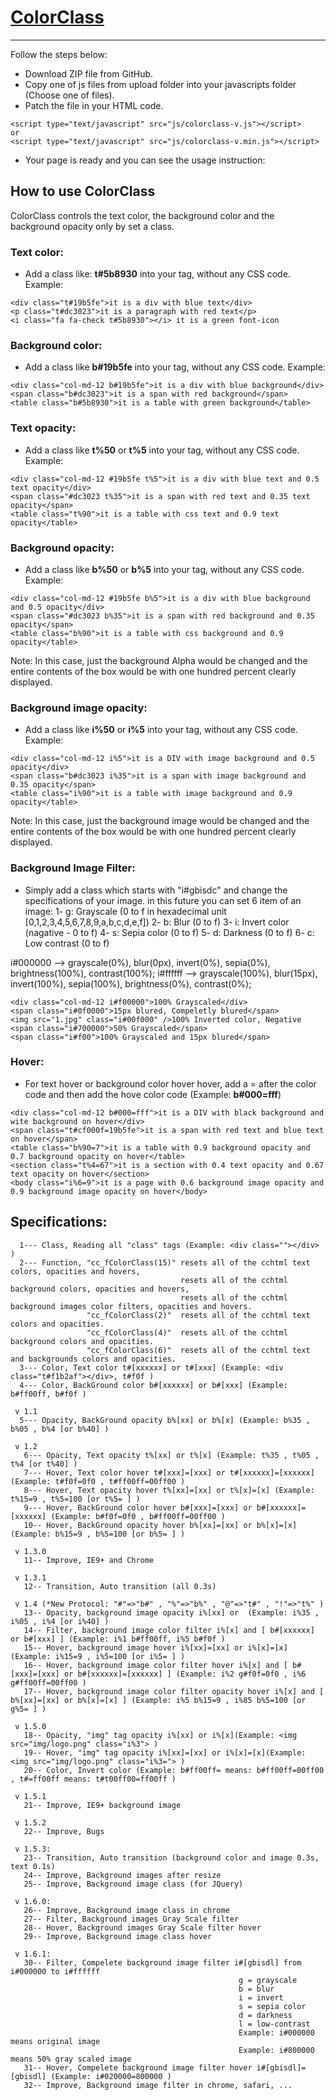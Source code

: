 # [ColorClass](http://ColorClass.ir)
-----------
Follow the steps below:
- Download ZIP file from GitHub.
- Copy one of js files from upload folder into your javascripts folder (Choose one of files).
- Patch the file in your HTML code.

```
<script type="text/javascript" src="js/colorclass-v.js"></script>
or
<script type="text/javascript" src="js/colorclass-v.min.js"></script>
```

- Your page is ready and you can see the usage instruction:


## How to use ColorClass
ColorClass controls the text color, the background color and the background opacity only by set a class.

### Text color:
- Add a class like: **t#5b8930** into your tag, without any CSS code. Example:

```
<div class="t#19b5fe">it is a div with blue text</div>
<p class="t#dc3023">it is a paragraph with red text</p>
<i class="fa fa-check t#5b8930"></i> it is a green font-icon
```

### Background color:
- Add a class like **b#19b5fe** into your tag, without any CSS code. Example:

```
<div class="col-md-12 b#19b5fe">it is a div with blue background</div>
<span class="b#dc3023">it is a span with red background</span>
<table class="b#5b8930">it is a table with green background</table> 
```

### Text opacity:
- Add a class like **t%50** or **t%5** into your tag, without any CSS code. Example:

```
<div class="col-md-12 #19b5fe t%5">it is a div with blue text and 0.5 text opacity</div>
<span class="#dc3023 t%35">it is a span with red text and 0.35 text opacity</span>
<table class="t%90">it is a table with css text and 0.9 text opacity</table> 
```

### Background opacity:
- Add a class like **b%50** or **b%5** into your tag, without any CSS code. Example:

```
<div class="col-md-12 #19b5fe b%5">it is a div with blue background and 0.5 opacity</div>
<span class="#dc3023 b%35">it is a span with red background and 0.35 opacity</span>
<table class="b%90">it is a table with css background and 0.9 opacity</table> 
```
Note: In this case, just the background Alpha would be changed and the entire contents of the box would be with one hundred percent clearly displayed.


### Background image opacity:
- Add a class like **i%50** or **i%5** into your tag, without any CSS code. Example:

```
<div class="col-md-12 i%5">it is a DIV with image background and 0.5 opacity</div>
<span class="b#dc3023 i%35">it is a span with image background and 0.35 opacity</span>
<table class="i%90">it is a table with image background and 0.9 opacity</table> 
```
Note: In this case, just the background image would be changed and the entire contents of the box would be with one hundred percent clearly displayed.

### Background Image Filter:
-  Simply add a class which starts with "i#gbisdc" and change the specifications of your image. in this future you can set 6 item of an image: 
1- g: Grayscale (0 to f in hexadecimal unit [0,1,2,3,4,5,6,7,8,9,a,b,c,d,e,f])
2- b: Blur (0 to f)
3- i: Invert color (nagative - 0 to f)
4- s: Sepia color (0 to f)
5- d: Darkness (0 to f)
6- c: Low contrast (0 to f)

i#000000 --> grayscale(0%), blur(0px), invert(0%), sepia(0%), brightness(100%), contrast(100%);
i#ffffff --> grayscale(100%), blur(15px), invert(100%), sepia(100%), brightness(0%), contrast(0%); 

```
<div class="col-md-12 i#f00000">100% Grayscaled</div>
<span class="i#0f0000">15px blured, Compeletly blured</span>
<img src="1.jpg" class="i#00f000" />100% Inverted color, Negative
<span class="i#700000">50% Grayscaled</span>
<span class="i#f00">100% Grayscaled and 15px blured</span>
```

### Hover:
- For text hover or background color hover hover, add a = after the color code and then add the hove color code (Example: **b#000=fff**)

```
<div class="col-md-12 b#000=fff">it is a DIV with black background and wite background on hover</div>
<span class="t#cf000f=19b5fe">it is a span with red text and blue text on hover</span>
<table class="b%90=7">it is a table with 0.9 background opacity and 0.7 background opacity on hover</table> 
<section class="t%4=67">it is a section with 0.4 text opacity and 0.67 text opacity on hover</section>
<body class="i%6=9">it is a page with 0.6 background image opacity and 0.9 background image opacity on hover</body>
```


## Specifications:
```
  1--- Class, Reading all "class" tags (Example: <div class=""></div> )
  2--- Function, "cc_fColorClass(15)" resets all of the cchtml text colors, opacities and hovers,
                                      resets all of the cchtml background colors, opacities and hovers,
                                      resets all of the cchtml background images color filters, opacities and hovers.
                 "cc_fColorClass(2)"  resets all of the cchtml text colors and opacities.
                 "cc_fColorClass(4)"  resets all of the cchtml background colors and opacities.
                 "cc_fColorClass(6)"  resets all of the cchtml text and backgrounds colors and opacities.
  3--- Color, Text color t#[xxxxxx] or t#[xxx] (Example: <div class="t#f1b2af"></div>, t#f0f )
  4--- Color, BackGround color b#[xxxxxx] or b#[xxx] (Example: b#ff00ff, b#f0f )

 v 1.1
  5--- Opacity, BackGround opacity b%[xx] or b%[x] (Example: b%35 , b%05 , b%4 [or b%40] )

 v 1.2
   6--- Opacity, Text opacity t%[xx] or t%[x] (Example: t%35 , t%05 , t%4 [or t%40] )
   7--- Hover, Text color hover t#[xxx]=[xxx] or t#[xxxxxx]=[xxxxxx] (Example: t#f0f=0f0 , t#ff00ff=00ff00 )
   8--- Hover, Text opacity hover t%[xx]=[xx] or t%[x]=[x] (Example: t%15=9 , t%5=100 [or t%5= ] )
   9--- Hover, BackGround color hover b#[xxx]=[xxx] or b#[xxxxxx]=[xxxxxx] (Example: b#f0f=0f0 , b#ff00ff=00ff00 )
   10-- Hover, BackGround opacity hover b%[xx]=[xx] or b%[x]=[x] (Example: b%15=9 , b%5=100 [or b%5= ] )
 
 v 1.3.0
   11-- Improve, IE9+ and Chrome
 
 v 1.3.1
   12-- Transition, Auto transition (all 0.3s)
 
 v 1.4 (*New Protocol: "#"=>"b#" , "%"=>"b%" , "@"=>"t#" , "!"=>"t%" )
   13-- Opacity, background image opacity i%[xx] or  (Example: i%35 , i%05 , i%4 [or i%40] )
   14-- Filter, background image color filter i%[x] and [ b#[xxxxxx] or b#[xxx] ] (Example: i%1 b#ff00ff, i%5 b#f0f )
   15-- Hover, background image hover i%[xx]=[xx] or i%[x]=[x] (Example: i%15=9 , i%5=100 [or i%5= ] )
   16-- Hover, background image color filter hover i%[x] and [ b#[xxx]=[xxx] or b#[xxxxxx]=[xxxxxx] ] (Example: i%2 g#f0f=0f0 , i%6 g#ff00ff=00ff00 )
   17-- Hover, background image color filter opacity hover i%[x] and [ b%[xx]=[xx] or b%[x]=[x] ] (Example: i%5 b%15=9 , i%85 b%5=100 [or g%5= ] )
 
 v 1.5.0
   18-- Opacity, "img" tag opacity i%[xx] or i%[x](Example: <img src="img/logo.png" class="i%3"> )
   19-- Hover, "img" tag opacity i%[xx]=[xx] or i%[x]=[x](Example: <img src="img/logo.png" class="i%3="> )
   20-- Color, Invert color (Example: b#ff00ff= means: b#ff00ff=00ff00 , t#=ff00ff means: t#t00ff00=ff00ff )

 v 1.5.1
   21-- Improve, IE9+ background image  

 v 1.5.2
   22-- Improve, Bugs 

 v 1.5.3:
   23-- Transition, Auto transition (background color and image 0.3s, text 0.1s)
   24-- Improve, Background images after resize
   25-- Improve, Background image class (for JQuery)
 
 v 1.6.0:
   26-- Improve, Background image class in chrome
   27-- Filter, Background images Gray Scale filter
   28-- Hover, Background images Gray Scale filter hover
   29-- Improve, Background image class hover
 
 v 1.6.1:
   30-- Filter, Compelete background image filter i#[gbisdl] from i#000000 to i#ffffff
                                                   g = grayscale
                                                   b = blur
                                                   i = invert
                                                   s = sepia color
                                                   d = darkness
                                                   l = low-contrast
                                                   Example: i#000000  means original image
                                                   Example: i#800000  means 50% gray scaled image
   31-- Hover, Compelete background image filter hover i#[gbisdl]=[gbisdl] (Example: i#020000=800000 )
   32-- Improve, Background image filter in chrome, safari, ...
```